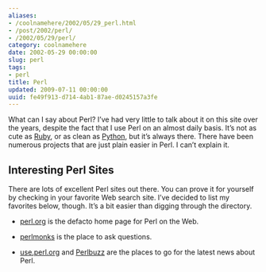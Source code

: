 ```yaml
---
aliases:
- /coolnamehere/2002/05/29_perl.html
- /post/2002/perl/
- /2002/05/29/perl/
category: coolnamehere
date: 2002-05-29 00:00:00
slug: perl
tags:
- perl
title: Perl
updated: 2009-07-11 00:00:00
uuid: fe49f913-d714-4ab1-87ae-d0245157a3fe
---
```


What can I say about Perl? I’ve had very little to talk about it on this
site over the years, despite the fact that I use Perl on an almost daily
basis. It’s not as cute as [Ruby](/tags/ruby/), or as clean as
[Python](/tags/python/), but it’s always there. There have been numerous
projects that are just plain easier in Perl. I can’t explain it.

## Interesting Perl Sites

There are lots of excellent Perl sites out there. You can prove it for
yourself by checking in your favorite Web search site. I’ve decided to
list my favorites below, though. It’s a bit easier than digging through
the directory.

  - [perl.org](http://perl.org/) is the defacto home page for Perl on
    the Web.

  - [perlmonks](http://perlmonks.org/) is the place to ask questions.

  - [use.perl.org](http://use.perl.org/) and
    [Perlbuzz](http://perlbuzz.com) are the places to go for the latest
    news about Perl.